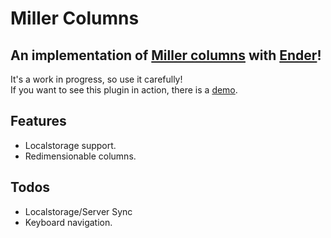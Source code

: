 # Miller Columns

## An implementation of [Miller columns](http://en.wikipedia.org/wiki/Miller_columns) with [Ender](http://ender.jit.su/)!

It's a work in progress, so use it carefully!  
If you want to see this plugin in action, there is a [demo](http://haochong.github.com/millercolumns/demo/).

## Features

* Localstorage support.
* Redimensionable columns.

## Todos
* Localstorage/Server Sync
* Keyboard navigation.
